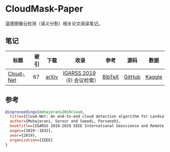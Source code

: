 # CloudMask-Paper

遥感图像云检测（语义分割）相关论文阅读笔记。

## 笔记

| 标题                           | 被引 | 下载                                          | 收录                                                                                | 参考            | 源码                                                                                            | 数据                                                                                   |
| ------------------------------ | ---- | --------------------------------------------- | ----------------------------------------------------------------------------------- | --------------- | ----------------------------------------------------------------------------------------------- | -------------------------------------------------------------------------------------- |
| [Cloud-Net](/notes/Cloud-Net/) | 67   | [arXiv](https://arxiv.org/pdf/1901.10077.pdf) | [IGARSS 2019](https://ieeexplore.ieee.org/abstract/document/8898776)（EI 会议检索） | [BibTeX](#参考) | [GitHub](https://github.com/SorourMo/Cloud-Net-A-semantic-segmentation-CNN-for-cloud-detection) | [Kaggle](https://www.kaggle.com/sorour/38cloud-cloud-segmentation-in-satellite-images) |

## 参考

```BibTeX
@inproceedings{mohajerani2019cloud,
  title={Cloud-Net: An end-to-end cloud detection algorithm for Landsat 8 imagery},
  author={Mohajerani, Sorour and Saeedi, Parvaneh},
  booktitle={IGARSS 2019-2019 IEEE International Geoscience and Remote Sensing Symposium},
  pages={1029--1032},
  year={2019},
  organization={IEEE}
}
```
